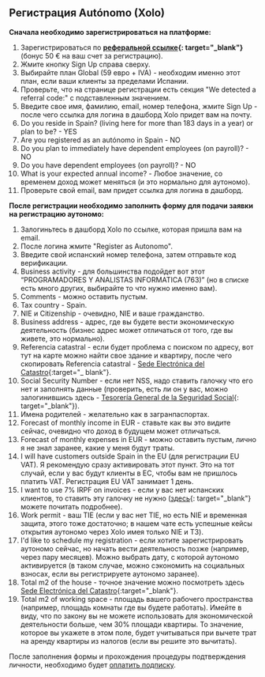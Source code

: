 ## Регистрация Autónomo (Xolo)

**Сначала необходимо зарегистрироваться на платформе:**

1. Зарегистрироваться по **[реферальной ссылке](https://bit.ly/xolosignup){:
   target="_blank"}** (бонус 50 € на ваш счет за регистрацию).
2. Жмите кнопку Sign Up справа сверху.
3. Выбирайте план Global (59 евро + IVA) - необходим именно этот план, если ваши клиенты за пределами Испании.
4. Проверьте, что на странице регистрации есть секция "We detected a referral code:" с подставленным значением.
5. Введите свое имя, фамилию, email, номер телефона, жмите Sign Up - после чего ссылка для логина в дашборд Xolo придет
   вам на почту.
6. Do you reside in Spain? (living here for more than 183 days in a year) or plan to be? - YES
7. Are you registered as an autónomo in Spain - NO
8. Do you plan to immediately have dependent employees (on payroll)? - NO
9. Do you have dependent employees (on payroll)? - NO
10. What is your expected annual income? - Любое значение, со временем доход может меняться (и это нормально для
    аутономо).
11. Проверьте свой email, вам придет ссылка для логина в дашборд.

**После регистрации необходимо заполнить форму для подачи заявки на регистрацию аутономо:**

1. Залогиньтесь в дашборд Xolo по ссылке, которая пришла вам на email.
2. После логина жмите "Register as Autonomo".
3. Введите свой испанский номер телефона, затем отправьте код верификации.
4. Business activity - для большинства подойдет вот этот “PROGRAMADORES Y ANALISTAS INFORMATICA (763)” (но в списке есть
   много других, выбирайте то что нужно именно вам).
5. Comments - можно оставить пустым.
6. Tax country - Spain.
7. NIE и Citizenship - очевидно, NIE и ваше гражданство.
8. Business address - адрес, где вы будете вести экономическую деятельность (бизнес адрес может отличаться от того, где
   вы живете, это нормально).
9. Referencia catastral - если будет проблема с поиском по адресу, вот тут на карте можно найти свое здание и квартиру,
   после чего скопировать Referencia
   catastral - [Sede Electrónica del Catastro](https://www1.sedecatastro.gob.es/cartografia/mapa.aspx){:target="_
   blank"}.
10. Social Security Number - если нет NSS, надо ставить галочку что его нет и заполнять данные (проверить, есть ли он у
    вас, можно залогинившись
    здесь - [Tesorería General de la Seguridad Social](https://portal.seg-social.gob.es/wps/portal/importass/importass/bienvenida){:
    target="_blank"}).
11. Имена родителей - желательно как в загранпаспортах.
12. Forecast of monthly income in EUR - ставьте как вы это видите сейчас, очевидно что доход в будущем может отличаться.
13. Forecast of monthly expenses in EUR - можно оставить пустым, лично я не знал заранее, какие у меня будут траты.
14. I will have customers outside Spain in the EU (для регистрации EU VAT). Я рекомендую сразу активировать этот пункт.
    Это на тот случай, если у вас будут клиенты в ЕС, чтобы вам не пришлось платить VAT. Регистрация EU VAT занимает 1
    день.
15. I want to use 7% IRPF on invoices - если у вас нет испанских клиентов, то ставить эту галочку не
    нужно ([здесь](https://www.xolo.io/es-en/faq/xolo-spain/category/platform/article/can-i-make-invoices-with-7-irpf-personal-income-tax-withhold){:
    target="_blank"}
    можете почитать подробнее).
16. Work permit - ваш TIE (если у вас нет TIE, но есть NIE и временная защита, этого тоже достаточно; в нашем чате есть
    успешные кейсы открытия аутономо через Xolo имея только NIE и ТЗ).
17. I'd like to schedule my registration - если хотите зарегистрировать аутономо сейчас, но начать вести деятельность
    позже (например, через пару месяцев). Можно выбрать дату, с которой аутономо активируется (в таком случае, можно
    сэкономить на социальных взносах, если вы регистрируете аутономо заранее).
18. Total m2 of the house - точное значение можно посмотреть
    здесь [Sede Electrónica del Catastro](https://www1.sedecatastro.gob.es/cartografia/mapa.aspx){:target="_blank"}.
19. Total m2 of working space - площадь вашего рабочего пространства (например, площадь комнаты где вы будете
    работать). Имейте в виду, что по закону вы не можете использовать для экономической деятельности больше, чем 30%
    площади квартиры. То значение, которое вы укажете в этом поле, будет учитываться при вычете трат на аренду квартиры
    из налогов (если вы решите это вычитать).

После заполнения формы и прохождения процедуры подтверждения личности, необходимо
будет [оплатить подписку](#оплата-подписки).
